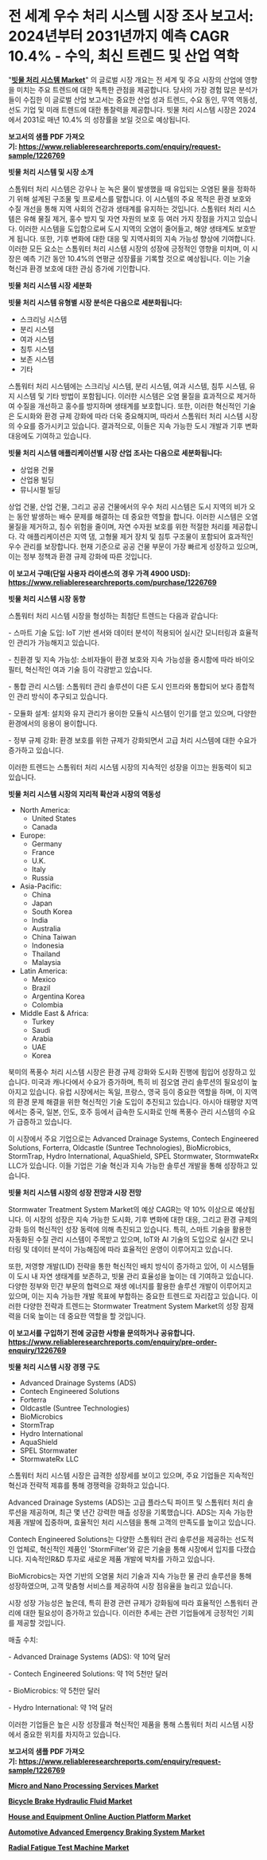 <p><h1>전 세계 우수 처리 시스템 시장 조사 보고서: 2024년부터 2031년까지 예측 CAGR 10.4% - 수익, 최신 트렌드 및 산업 역학</h1></p><p>"<strong><a href="https://www.reliableresearchreports.com/stormwater-treatment-system-r1226769?utm_campaign=105&utm_medium=7&utm_source=Github&utm_content=ia&utm_term=08122024&utm_id=stormwater-treatment-system">빗물 처리 시스템 Market</a></strong>" 의 글로벌 시장 개요는 전 세계 및 주요 시장의 산업에 영향을 미치는 주요 트렌드에 대한 독특한 관점을 제공합니다. 당사의 가장 경험 많은 분석가들이 수집한 이 글로벌 산업 보고서는 중요한 산업 성과 트렌드, 수요 동인, 무역 역동성, 선도 기업 및 미래 트렌드에 대한 통찰력을 제공합니다. 빗물 처리 시스템 시장은 2024에서 2031로 매년 10.4% 의 성장률을 보일 것으로 예상됩니다.&nbsp;</p>
<p><strong>보고서의 샘플 PDF 가져오기:&nbsp;<a href="https://www.reliableresearchreports.com/enquiry/request-sample/1226769?utm_campaign=105&utm_medium=7&utm_source=Github&utm_content=ia&utm_term=08122024&utm_id=stormwater-treatment-system">https://www.reliableresearchreports.com/enquiry/request-sample/1226769</a></strong></p>
<p><strong>빗물 처리 시스템 및 시장 소개</strong></p>
<p><p>스톰워터 처리 시스템은 강우나 눈 녹은 물이 발생했을 때 유입되는 오염된 물을 정화하기 위해 설계된 구조물 및 프로세스를 말합니다. 이 시스템의 주요 목적은 환경 보호와 수질 개선을 통해 지역 사회의 건강과 생태계를 유지하는 것입니다. 스톰워터 처리 시스템은 유해 물질 제거, 홍수 방지 및 자연 자원의 보호 등 여러 가지 장점을 가지고 있습니다. 이러한 시스템을 도입함으로써 도시 지역의 오염이 줄어들고, 해양 생태계도 보호받게 됩니다. 또한, 기후 변화에 대한 대응 및 지역사회의 지속 가능성 향상에 기여합니다. 이러한 모든 요소는 스톰워터 처리 시스템 시장의 성장에 긍정적인 영향을 미치며, 이 시장은 예측 기간 동안 10.4%의 연평균 성장률을 기록할 것으로 예상됩니다. 이는 기술 혁신과 환경 보호에 대한 관심 증가에 기인합니다.</p></p>
<p><strong>빗물 처리 시스템 시장 세분화</strong></p>
<p><strong>빗물 처리 시스템 유형별 시장 분석은 다음으로 세분화됩니다:</strong></p>
<p><ul><li>스크리닝 시스템</li><li>분리 시스템</li><li>여과 시스템</li><li>침투 시스템</li><li>보존 시스템</li><li>기타</li></ul></p>
<p><p>스톰워터 처리 시스템에는 스크리닝 시스템, 분리 시스템, 여과 시스템, 침투 시스템, 유지 시스템 및 기타 방법이 포함됩니다. 이러한 시스템은 오염 물질을 효과적으로 제거하여 수질을 개선하고 홍수를 방지하며 생태계를 보호합니다. 또한, 이러한 혁신적인 기술은 도시화와 환경 규제 강화에 따라 더욱 중요해지며, 따라서 스톰워터 처리 시스템 시장의 수요를 증가시키고 있습니다. 결과적으로, 이들은 지속 가능한 도시 개발과 기후 변화 대응에도 기여하고 있습니다.</p></p>
<p><strong>빗물 처리 시스템 애플리케이션별 시장 산업 조사는 다음으로 세분화됩니다:</strong></p>
<p><ul><li>상업용 건물</li><li>산업용 빌딩</li><li>뮤니시펄 빌딩</li></ul></p>
<p><p>상업 건물, 산업 건물, 그리고 공공 건물에서의 우수 처리 시스템은 도시 지역의 비가 오는 동안 발생하는 배수 문제를 해결하는 데 중요한 역할을 합니다. 이러한 시스템은 오염물질을 제거하고, 침수 위험을 줄이며, 자연 수자원 보호를 위한 적절한 처리를 제공합니다. 각 애플리케이션은 지역 댐, 고형물 제거 장치 및 침투 구조물이 포함되어 효과적인 우수 관리를 보장합니다. 현재 기준으로 공공 건물 부문이 가장 빠르게 성장하고 있으며, 이는 정부 정책과 환경 규제 강화에 따른 것입니다.</p></p>
<p><strong>이 보고서 구매(단일 사용자 라이센스의 경우 가격 4900 USD): <a href="https://www.reliableresearchreports.com/purchase/1226769?utm_campaign=105&utm_medium=7&utm_source=Github&utm_content=ia&utm_term=08122024&utm_id=stormwater-treatment-system">https://www.reliableresearchreports.com/purchase/1226769</a></strong></p>
<p><strong>빗물 처리 시스템 시장 동향</strong></p>
<p><p>스톰워터 처리 시스템 시장을 형성하는 최첨단 트렌드는 다음과 같습니다:</p><p>- 스마트 기술 도입: IoT 기반 센서와 데이터 분석이 적용되어 실시간 모니터링과 효율적인 관리가 가능해지고 있습니다.</p><p>- 친환경 및 지속 가능성: 소비자들이 환경 보호와 지속 가능성을 중시함에 따라 바이오 필터, 혁신적인 여과 기술 등이 각광받고 있습니다.</p><p>- 통합 관리 시스템: 스톰워터 관리 솔루션이 다른 도시 인프라와 통합되어 보다 종합적인 관리 방식이 추구되고 있습니다.</p><p>- 모듈화 설계: 설치와 유지 관리가 용이한 모듈식 시스템이 인기를 얻고 있으며, 다양한 환경에서의 응용이 용이합니다.</p><p>- 정부 규제 강화: 환경 보호를 위한 규제가 강화되면서 고급 처리 시스템에 대한 수요가 증가하고 있습니다.</p><p>이러한 트렌드는 스톰워터 처리 시스템 시장의 지속적인 성장을 이끄는 원동력이 되고 있습니다.</p></p>
<p><strong>빗물 처리 시스템 시장의 지리적 확산과 시장의 역동성</strong></p>
<p><ul>
    <li>
        North America:
        <ul>
            <li>United States</li>
            <li>Canada</li>
        </ul>
    </li>
    <li>
        Europe:
        <ul>
            <li>Germany</li>
            <li>France</li>
            <li>U.K.</li>
            <li>Italy</li>
            <li>Russia</li>
        </ul>
    </li>
    <li>
        Asia-Pacific:
        <ul>
            <li>China</li>
            <li>Japan</li>
            <li>South Korea</li>
            <li>India</li>
            <li>Australia</li>
            <li>China Taiwan</li>
            <li>Indonesia</li>
            <li>Thailand</li>
            <li>Malaysia</li>
        </ul>
    </li>
    <li>
        Latin America:
        <ul>
            <li>Mexico</li>
            <li>Brazil</li>
            <li>Argentina Korea</li>
            <li>Colombia</li>
        </ul>
    </li>
    <li>
        Middle East & Africa:
        <ul>
            <li>Turkey</li>
            <li>Saudi</li>
            <li>Arabia</li>
            <li>UAE</li>
            <li>Korea</li>
        </ul>
    </li>
    </ul></p>
<p><p>북미의 폭풍수 처리 시스템 시장은 환경 규제 강화와 도시화 진행에 힘입어 성장하고 있습니다. 미국과 캐나다에서 수요가 증가하며, 특히 비 점오염 관리 솔루션의 필요성이 높아지고 있습니다. 유럽 시장에서는 독일, 프랑스, 영국 등이 중요한 역할을 하며, 이 지역의 환경 문제 해결을 위한 혁신적인 기술 도입이 추진되고 있습니다. 아시아 태평양 지역에서는 중국, 일본, 인도, 호주 등에서 급속한 도시화로 인해 폭풍수 관리 시스템의 수요가 급증하고 있습니다. </p><p>이 시장에서 주요 기업으로는 Advanced Drainage Systems, Contech Engineered Solutions, Forterra, Oldcastle (Suntree Technologies), BioMicrobics, StormTrap, Hydro International, AquaShield, SPEL Stormwater, StormwateRx LLC가 있습니다. 이들 기업은 기술 혁신과 지속 가능한 솔루션 개발을 통해 성장하고 있습니다.</p></p>
<p><strong>빗물 처리 시스템 시장의 성장 전망과 시장 전망</strong></p>
<p><p>Stormwater Treatment System Market의 예상 CAGR는 약 10% 이상으로 예상됩니다. 이 시장의 성장은 지속 가능한 도시화, 기후 변화에 대한 대응, 그리고 환경 규제의 강화 등의 혁신적인 성장 동력에 의해 촉진되고 있습니다. 특히, 스마트 기술을 활용한 자동화된 수질 관리 시스템이 주목받고 있으며, IoT와 AI 기술의 도입으로 실시간 모니터링 및 데이터 분석이 가능해짐에 따라 효율적인 운영이 이루어지고 있습니다.</p><p>또한, 저영향 개발(LID) 전략을 통한 혁신적인 배치 방식이 증가하고 있어, 이 시스템들이 도시 내 자연 생태계를 보존하고, 빗물 관리 효율성을 높이는 데 기여하고 있습니다. 다양한 정부와 민간 부문의 협력으로 재생 에너지를 활용한 솔루션 개발이 이루어지고 있으며, 이는 지속 가능한 개발 목표에 부합하는 중요한 트렌드로 자리잡고 있습니다. 이러한 다양한 전략과 트렌드는 Stormwater Treatment System Market의 성장 잠재력을 더욱 높이는 데 중요한 역할을 할 것입니다.</p></p>
<p><strong>이 보고서를 구입하기 전에 궁금한 사항을 문의하거나 공유합니다. <a href="https://www.reliableresearchreports.com/enquiry/pre-order-enquiry/1226769?utm_campaign=105&utm_medium=7&utm_source=Github&utm_content=ia&utm_term=08122024&utm_id=stormwater-treatment-system">https://www.reliableresearchreports.com/enquiry/pre-order-enquiry/1226769</a></strong></p>
<p><strong>빗물 처리 시스템 시장 경쟁 구도</strong></p>
<p><ul><li>Advanced Drainage Systems (ADS)</li><li>Contech Engineered Solutions</li><li>Forterra</li><li>Oldcastle (Suntree Technologies)</li><li>BioMicrobics</li><li>StormTrap</li><li>Hydro International</li><li>AquaShield</li><li>SPEL Stormwater</li><li>StormwateRx LLC</li></ul></p>
<p><p>스톰워터 처리 시스템 시장은 급격한 성장세를 보이고 있으며, 주요 기업들은 지속적인 혁신과 전략적 제휴를 통해 경쟁력을 강화하고 있습니다. </p><p>Advanced Drainage Systems (ADS)는 고급 플라스틱 파이프 및 스톰워터 처리 솔루션을 제공하며, 최근 몇 년간 강력한 매출 성장을 기록했습니다. ADS는 지속 가능한 제품 개발에 집중하며, 효율적인 처리 시스템을 통해 고객의 만족도를 높이고 있습니다.</p><p>Contech Engineered Solutions는 다양한 스톰워터 관리 솔루션을 제공하는 선도적인 업체로, 혁신적인 제품인 'StormFilter'와 같은 기술을 통해 시장에서 입지를 다졌습니다. 지속적인R&D 투자로 새로운 제품 개발에 박차를 가하고 있습니다.</p><p>BioMicrobics는 자연 기반의 오염물 처리 기술과 지속 가능한 물 관리 솔루션을 통해 성장하였으며, 고객 맞춤형 서비스를 제공하여 시장 점유율을 늘리고 있습니다. </p><p>시장 성장 가능성은 높은데, 특히 환경 관련 규제가 강화됨에 따라 효율적인 스톰워터 관리에 대한 필요성이 증가하고 있습니다. 이러한 추세는 관련 기업들에게 긍정적인 기회를 제공할 것입니다.</p><p>매출 수치:</p><p>- Advanced Drainage Systems (ADS): 약 10억 달러</p><p>- Contech Engineered Solutions: 약 1억 5천만 달러</p><p>- BioMicrobics: 약 5천만 달러</p><p>- Hydro International: 약 1억 달러</p><p>이러한 기업들은 높은 시장 성장률과 혁신적인 제품을 통해 스톰워터 처리 시스템 시장에서 중요한 위치를 차지하고 있습니다.</p></p>
<p><strong>보고서의 샘플 PDF 가져오기:&nbsp;<a href="https://www.reliableresearchreports.com/enquiry/request-sample/1226769?utm_campaign=105&utm_medium=7&utm_source=Github&utm_content=ia&utm_term=08122024&utm_id=stormwater-treatment-system">https://www.reliableresearchreports.com/enquiry/request-sample/1226769</a></strong></p>
<p><strong><p><a href="https://issuu.com/reportprime-2/docs/micro-and-nano-processing-services-market-size-203?utm_campaign=105&utm_medium=7&utm_source=Github&utm_content=ia&utm_term=08122024&utm_id=stormwater-treatment-system">Micro and Nano Processing Services Market</a></p><p><a href="https://issuu.com/reportprime-2/docs/bicycle-brake-hydraulic-fluid-market-size-2030.ppt?utm_campaign=105&utm_medium=7&utm_source=Github&utm_content=ia&utm_term=08122024&utm_id=stormwater-treatment-system">Bicycle Brake Hydraulic Fluid Market</a></p><p><a href="https://github.com/dmitriyvo6rog/Market-Research-Report-List-1/blob/main/house-and-equipment-online-auction-platform-market.md?utm_campaign=105&utm_medium=7&utm_source=Github&utm_content=ia&utm_term=08122024&utm_id=stormwater-treatment-system">House and Equipment Online Auction Platform Market</a></p><p><a href="https://www.linkedin.com/pulse/automotive-insight-dial-hexdf?utm_campaign=105&utm_medium=7&utm_source=Github&utm_content=ia&utm_term=08122024&utm_id=stormwater-treatment-system">Automotive Advanced Emergency Braking System Market</a></p><p><a href="https://github.com/arionmp/Market-Research-Report-List-5/blob/main/radial-fatigue-test-machine-market.md?utm_campaign=105&utm_medium=7&utm_source=Github&utm_content=ia&utm_term=08122024&utm_id=stormwater-treatment-system">Radial Fatigue Test Machine Market</a></p></strong></p>
<p></p>